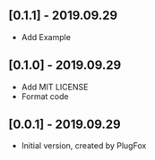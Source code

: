 ## [0.1.1] - 2019.09.29

* Add Example
  
  
## [0.1.0] - 2019.09.29

* Add MIT LICENSE 
* Format code


## [0.0.1] - 2019.09.29

* Initial version, created by PlugFox
